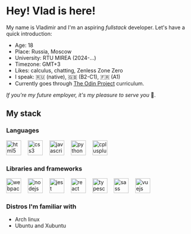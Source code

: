 <h1 align="left">Hey! Vlad is here!</h1>

<p align="left">My name is Vladimir and I'm an aspiring <i>fullstack</i> developer. Let's have a quick introduction:
<ul>
<li>Age: 18</li>
<li>Place: Russia, Moscow</li>
<li>University: RTU MIREA (2024-...)</li>
<li>Timezone: GMT+3</li>
<li>Likes: calculus, chatting, Zenless Zone Zero</li>
<li>I speak: 🇷🇺 (native), 🇬🇧 (B2-C1), 🇫🇷 (A1)</li>
<li>Currently goes through <a href="https://www.theodinproject.com" target="_blank">The Odin Project</a> curriculum.</li>
</ul>
<i>If you're my future employer, it's my pleasure to serve you</i> 👔.
</p>

<h2 align="left">My stack</h2>

<h3 align="left">Languages</h3>
<div align="left">
  <img src="https://cdn.jsdelivr.net/gh/devicons/devicon/icons/html5/html5-original.svg" height="40" alt="html5 logo"  />
  <img width="10" />
  <img src="https://cdn.jsdelivr.net/gh/devicons/devicon/icons/css3/css3-original.svg" height="40" alt="css3 logo"  />
  <img width="10" />
  <img src="https://cdn.jsdelivr.net/gh/devicons/devicon/icons/javascript/javascript-original.svg" height="40" alt="javascript logo"  />
  <img width="10" />
  <img src="https://cdn.jsdelivr.net/gh/devicons/devicon/icons/python/python-original.svg" height="40" alt="python logo"  />
  <img width="10" />
  <img src="https://cdn.jsdelivr.net/gh/devicons/devicon/icons/cplusplus/cplusplus-original.svg" height="40" alt="cplusplus logo"  />
</div>

<h3 align="left">Libraries and frameworks</h3>
<div align="left">
  <img src="https://cdn.jsdelivr.net/gh/devicons/devicon/icons/webpack/webpack-original.svg" height="40" alt="webpack logo"  />
  <img width="10" />
  <img src="https://cdn.jsdelivr.net/gh/devicons/devicon/icons/nodejs/nodejs-original.svg" height="40" alt="nodejs logo"  />
  <img width="10" />
  <img src="https://cdn.jsdelivr.net/gh/devicons/devicon/icons/jest/jest-plain.svg" height="40" alt="jest logo"  />
  <img width="10" />
  <img src="https://cdn.jsdelivr.net/gh/devicons/devicon/icons/react/react-original.svg" height="40" alt="react logo"  />
  <img width="10" />
  <img src="https://cdn.jsdelivr.net/gh/devicons/devicon/icons/typescript/typescript-original.svg" height="40" alt="typescript logo"  />
  <img width="10" />
  <img src="https://cdn.jsdelivr.net/gh/devicons/devicon/icons/sass/sass-original.svg" height="40" alt="sass logo"  />
  <img width="10" />
  <img src="https://cdn.jsdelivr.net/gh/devicons/devicon/icons/vuejs/vuejs-original.svg" height="40" alt="vuejs logo"  />
</div>

<h3 align="left">Distros I'm familiar with</h3>
<div align="left">
  <ul>
    <li>Arch linux</li>
    <li>Ubuntu and Xubuntu</li>
  </ul>
</div>
